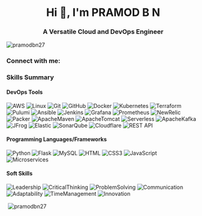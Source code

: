 <h1 align="center">Hi 👋, I'm PRAMOD B N</h1>
<h3 align="center">A Versatile Cloud and DevOps Engineer</h3>

<p align="left"> <img src="https://komarev.com/ghpvc/?username=pramodbn27&label=Profile%20views&color=0e75b6&style=flat" alt="pramodbn27" /> </p>

<h3 align="left">Connect with me:</h3>
<p align="left">
</p>

<h3>Skills Summary</h3>
<h4>DevOps Tools</h4>
<p>
<img alt="AWS" src="https://img.shields.io/badge/-AWS-FF9900?style=flat-square&logo=amazonaws&logoColor=white" />
<img alt="Linux" src="https://img.shields.io/badge/-Linux-003366?style=flat-square&logo=linux&logoColor=white" />
<img alt="Git" src="https://img.shields.io/badge/-Git-F05032?style=flat-square&logo=git&logoColor=white" />
<img alt="GitHub" src="https://img.shields.io/badge/-GitHub-181717?style=flat-square&logo=github&logoColor=white" />
<img alt="Docker" src="https://img.shields.io/badge/-Docker-2496ED?style=flat-square&logo=docker&logoColor=white" />
<img alt="Kubernetes" src="https://img.shields.io/badge/-Kubernetes-326CE5?style=flat-square&logo=kubernetes&logoColor=white" />
<img alt="Terraform" src="https://img.shields.io/badge/-Terraform-844FBA?style=flat-square&logo=terraform&logoColor=white" />
<img alt="Pulumi" src="https://img.shields.io/badge/-Pulumi-8A3391?style=flat-square&logo=pulumi&logoColor=white" />
<img alt="Ansible" src="https://img.shields.io/badge/-Ansible-000000?style=flat-square&logo=ansible&logoColor=white" />
<img alt="Jenkins" src="https://img.shields.io/badge/-Jenkins-E23744?style=flat-square&logo=jenkins&logoColor=white" />
<img alt="Grafana" src="https://img.shields.io/badge/-Grafana-F46800?style=flat-square&logo=grafana&logoColor=white" />
<img alt="Prometheus" src="https://img.shields.io/badge/-Prometheus-E6522C?style=flat-square&logo=prometheus&logoColor=white" />
<img alt="NewRelic" src="https://img.shields.io/badge/-NewRelic-1CE783?style=flat-square&logo=newrelic&logoColor=white" />
<img alt="Packer" src="https://img.shields.io/badge/-Packer-02A8EF?style=flat-square&logo=packer&logoColor=white" />
<img alt="ApacheMaven" src="https://img.shields.io/badge/-ApacheMaven-C71A36?style=flat-square&logo=apachemaven&logoColor=white" />
<img alt="ApacheTomcat" src="https://img.shields.io/badge/-ApacheTomcat-F8DC75?style=flat-square&logo=apachetomcat&logoColor=black" />
<img alt="Serverless" src="https://img.shields.io/badge/-Serverless-FD5750?style=flat-square&logo=awslambda&logoColor=white" />
<img alt="ApacheKafka" src="https://img.shields.io/badge/-ApacheKafka-231F20?style=flat-square&logo=apachekafka&logoColor=white" />
<img alt="JFrog" src="https://img.shields.io/badge/-JFrog-40BE46?style=flat-square&logo=jfrog&logoColor=white" />
<img alt="Elastic" src="https://img.shields.io/badge/-ELK-005571?style=flat-square&logo=elastic&logoColor=white" />
<img alt="SonarQube" src="https://img.shields.io/badge/-SonarQube-4E9BCD?style=flat-square&logo=sonarqube&logoColor=white" />
<img alt="Cloudflare" src="https://img.shields.io/badge/-Cloudflare-F38020?style=flat-square&logo=cloudflare&logoColor=white" />
<img alt="REST API" src="https://img.shields.io/badge/-REST%20API-DA3B8A?style=flat-square" />
</p>

<h4>Programming Languages/Frameworks</h4>
<p>
<img alt="Python" src="https://img.shields.io/badge/-Python-4B4B77?style=flat-square&logo=python&logoColor=white" />
<img alt="Flask" src="https://img.shields.io/badge/-Flask-41454A?style=flat-square&logo=flask&logoColor=white" />
<img alt="MySQL" src="https://img.shields.io/badge/-MySQL-FF7800?style=flat-square&logo=mysql&logoColor=white" />
<img alt="HTML" src="https://img.shields.io/badge/-HTML-E34F26?style=flat-square&logo=html5&logoColor=white" />
<img alt="CSS3" src="https://img.shields.io/badge/-CSS-1572B6?style=flat-square&logo=css3&logoColor=white" />
<img alt="JavaScript" src="https://img.shields.io/badge/-JavaScript-F7DF1E?style=flat-square&logo=javascript&logoColor=black" />
<img alt="Microservices" src="https://img.shields.io/badge/-Microservices-C9284D?style=flat-square" />
</p>

<h4>Soft Skills</h4>
<p>
<img alt="Leadership" src="https://img.shields.io/badge/-Leadership-D70010?style=flat-square" />
<img alt="CriticalThinking" src="https://img.shields.io/badge/-Critical%20Thinking-FF6347?style=flat-square" />
<img alt="ProblemSolving" src="https://img.shields.io/badge/-Problem%20Solving-3CB371?style=flat-square" />
<img alt="Communication" src="https://img.shields.io/badge/-Communication-FA005A?style=flat-square" />
<img alt="Adaptability" src="https://img.shields.io/badge/-Adaptability-7B68EE?style=flat-square" />
<img alt="TimeManagement" src="https://img.shields.io/badge/-Time%20Management-F08080?style=flat-square" />
<img alt="Innovation" src="https://img.shields.io/badge/-Innovation-20B2AA?style=flat-square" />
</p>


<p>&nbsp;<img align="center" src="https://github-readme-stats.vercel.app/api?username=pramodbn27&show_icons=true&locale=en" alt="pramodbn27" /></p>

